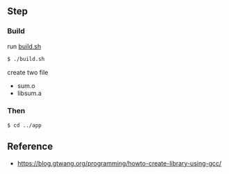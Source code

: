 

## Step

### Build

run [build.sh](build.sh)

``` sh
$ ./build.sh
```

create two file

* sum.o
* libsum.a


### Then


```
$ cd ../app
```


## Reference

* https://blog.gtwang.org/programming/howto-create-library-using-gcc/
